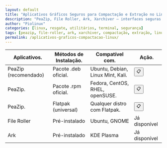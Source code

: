 ```yaml
---
layout: default
title: "Aplicativos Gráficos Seguros para Compactação e Extração no Linux"
description: "PeaZip, File Roller, Ark, Xarchiver — interfaces seguras para compactar e extrair arquivos sem risco de comandos manuais perigosos."
author: "Piolinux"
categories: [linux, resgate, utilitários, terminal, segurança]
tags: [peazip, file-roller, ark, xarchiver, compactação, extração, linux, resgate]
permalink: /aplicativos-graficos-compactacao-linux/
---
```





<section>





<div class="table-container">
  <table class="evergreen-table">
    <thead>
      <tr>
        <th>Aplicativos.</th>
        <th>Métodos de Instalação.</th>
        <th>Compatível com.</th>
        <th>Ação.</th>
      </tr>
    </thead>
    <tbody>
      <tr>
        <td data-label="Aplicativo">PeaZip (recomendado)</td>
        <td data-label="Método de Instalação">Pacote .deb oficial.</td>
        <td data-label="Compatível com">Ubuntu, Debian, Linux Mint, Kali.</td>
        <td data-label="Ação">
          <button class="copy-btn" data-command="wget https://github.com/peazip/PeaZip/releases/download/10.6.1/peazip_10.6.1.LINUX.Qt6-1_amd64.deb && sudo dpkg -i peazip_10.6.1.LINUX.Qt6-1_amd64.deb && sudo apt install -f">📋</button>
        </td>
      </tr>
      <tr>
        <td data-label="Aplicativo">PeaZip.</td>
        <td data-label="Método de Instalação">Pacote .rpm oficial.</td>
        <td data-label="Compatível com">Fedora, CentOS, RHEL, openSUSE.</td>
        <td data-label="Ação">
          <button class="copy-btn" data-command="wget https://github.com/peazip/PeaZip/releases/download/10.6.1/peazip-10.6.1.LINUX.Qt6-64bit.rpm && sudo dnf install ./peazip-10.6.1.LINUX.Qt6-64bit.rpm">📋</button>
        </td>
      </tr>
      <tr>
        <td data-label="Aplicativo">PeaZip.</td>
        <td data-label="Método de Instalação">Flatpak (universal)</td>
        <td data-label="Compatível com">Qualquer distro com Flatpak.</td>
        <td data-label="Ação">
          <button class="copy-btn" data-command="flatpak install flathub io.github.peazip.PeaZip">📋</button>
        </td>
      </tr>
      <tr>
        <td data-label="Aplicativo">File Roller</td>
        <td data-label="Método de Instalação">Pré-instalado</td>
        <td data-label="Compatível com">Ubuntu, GNOME</td>
        <td data-label="Ação">Já disponível</td>
      </tr>
      <tr>
        <td data-label="Aplicativo">Ark</td>
        <td data-label="Método de Instalação">Pré-instalado</td>
        <td data-label="Compatível com">KDE Plasma</td>
        <td data-label="Ação">Já disponível</td>
      </tr>
    </tbody>
  </table>
</div>

</section>




